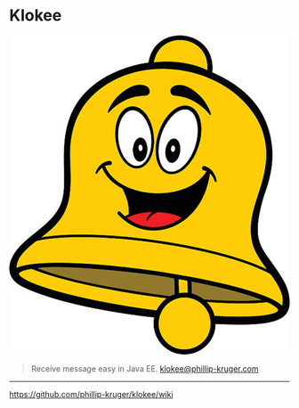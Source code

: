 # Klokee

![logo](https://raw.githubusercontent.com/phillip-kruger/klokee/master/klokee-core/src/main/webapp/klokee/klokee.png) 

> Receive message easy in Java EE.
> klokee@phillip-kruger.com

***

https://github.com/phillip-kruger/klokee/wiki